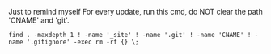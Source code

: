 Just to remind myself
For every update, run this cmd, do NOT clear the path 'CNAME' and 'git'.
```
find . -maxdepth 1 ! -name '_site' ! -name '.git' ! -name 'CNAME' ! -name '.gitignore' -exec rm -rf {} \;
```

